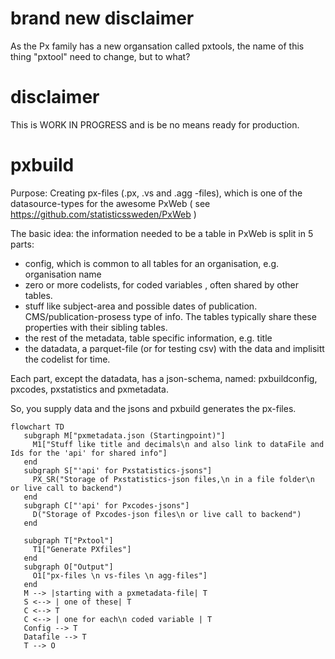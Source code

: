 # brand new disclaimer
As the Px family has a new organsation called pxtools, the name of this thing "pxtool" need to change, but to what?   

# disclaimer
This is WORK IN PROGRESS and is be no means ready for production.
# pxbuild
Purpose: Creating px-files (.px, .vs and .agg -files), which is one of the datasource-types for the awesome PxWeb ( see https://github.com/statisticssweden/PxWeb ) 

The basic idea: the information needed to be a table in PxWeb is split in 5 parts: 
- config, which is common to all tables for an organisation, e.g. organisation name
- zero or more codelists, for coded variables , often shared by other tables.  
- stuff like subject-area and possible dates of publication. CMS/publication-prosess type of info. The tables typically share these properties with their sibling tables.
- the rest of the metadata, table specific information, e.g. title
- the datadata, a parquet-file (or for testing csv) with the data and implisitt the codelist for time.    

Each part, except the datadata, has a json-schema, named: pxbuildconfig, pxcodes, pxstatistics and pxmetadata.

So, you supply data and the jsons and pxbuild generates the px-files.

```mermaid
flowchart TD
   subgraph M["pxmetadata.json (Startingpoint)"]
     M1["Stuff like title and decimals\n and also link to dataFile and Ids for the 'api' for shared info"]
   end 
   subgraph S["'api' for Pxstatistics-jsons"]
     PX_SR("Storage of Pxstatistics-json files,\n in a file folder\n or live call to backend")
   end
   subgraph C["'api' for Pxcodes-jsons"]
     D("Storage of Pxcodes-json files\n or live call to backend")
   end

   subgraph T["Pxtool"]
     T1["Generate PXfiles"]
   end
   subgraph O["Output"]
     O1["px-files \n vs-files \n agg-files"]
   end
   M --> |starting with a pxmetadata-file| T
   S <--> | one of these| T
   C <--> T
   C <--> | one for each\n coded variable | T
   Config --> T
   Datafile --> T
   T --> O

``` 

